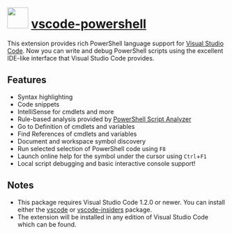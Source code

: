 # <img src="https://cdn.jsdelivr.net/gh/pascalberger/chocolatey-packages@2f8f7a947a9a481d811b39f7e73f3574bf9ea11a/icons/vscode-powershell.png" width="48" height="48"/> [vscode-powershell](https://chocolatey.org/packages/vscode-powershell)

This extension provides rich PowerShell language support for [Visual Studio Code](https://github.com/Microsoft/vscode).
Now you can write and debug PowerShell scripts using the excellent IDE-like interface that Visual Studio Code provides.

## Features

* Syntax highlighting
* Code snippets
* IntelliSense for cmdlets and more
* Rule-based analysis provided by [PowerShell Script Analyzer](http://github.com/PowerShell/PSScriptAnalyzer)
* Go to Definition of cmdlets and variables
* Find References of cmdlets and variables
* Document and workspace symbol discovery
* Run selected selection of PowerShell code using `F8`
* Launch online help for the symbol under the cursor using `Ctrl`+`F1`
* Local script debugging and basic interactive console support!

## Notes

* This package requires Visual Studio Code 1.2.0 or newer.
  You can install either the [vscode](https://chocolatey.org/packages/vscode) or [vscode-insiders](https://chocolatey.org/packages/vscode-insiders) package.
* The extension will be installed in any edition of Visual Studio Code which can be found.
